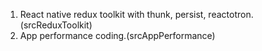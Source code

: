 1. React native redux toolkit with thunk, persist, reactotron.(srcReduxToolkit)
2. App performance coding.(srcAppPerformance)